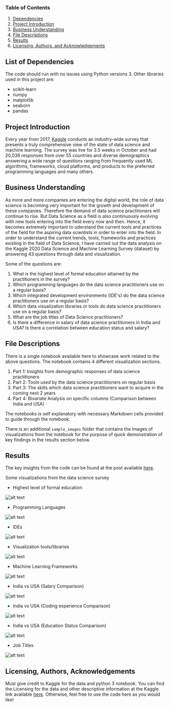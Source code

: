 ### Table of Contents
1. [Dependencies](#dependency)
2. [Project Introduction](#introduction)
3. [Business Understanding](#understanding)
4. [File Descriptions](#files)
5. [Results](#results)
6. [Licensing, Authors, and Acknowledgements](#licensing)

## List of Dependencies<a name="dependency"></a>
The code should run with no issues using Python versions 3.
Other libraries used in this project are:
- scikit-learn
- numpy
- matplotlib
- seaborn
- pandas


## Project Introduction<a name="introduction"></a>
Every year from 2017, [Kaggle](https://www.kaggle.com/c/kaggle-survey-2020) conducts an industry-wide survey that presents a truly comprehensive view of the state of data science and machine learning. The survey was live for 3.5 weeks in October and had 20,036 responses from over 55 countries and diverse demographics answering a wide range of questions ranging from frequently used ML algorithms, frameworks, cloud platforms, and products to the preferred programming languages and many others.


## Business Understanding<a name="understanding"></a>
As more and more companies are entering the digital world, the role of data science is becoming very important for the growth and development of these companies. Therefore the demand of data science practitioners will continue to rise. But Data Science as a field is also continuously evolving with new tools entering into the field every now and then. Hence, it becomes extremely important to uderstand the current tools and practices of the field for the aspiring data scientists in order to enter into the field. In order to understand the current trends, tools, frameworks and practices existing in the field of Data Science, I have carried out the data analysis on the Kaggle 2020 Data Science and Machine Learning Survey (dataset) by answering 43 questions through data and visualization. 

Some of the questions are:
1. What is the highest level of formal education attained by the practitioners in the survey?
2. Which programming languages do the data science practitioners use on a regular basis?
3. Which integrated development environments (IDE's) do the data science practitioners use on a regular basis?
4. Which data visualization libraries or tools do data science practitioners use on a regular basis?
5. What are the job titles of Data Science practitioners?
6. Is there a difference in salary of data science practitioners in India and USA? Is there a correlation between education status and salary?


## File Descriptions <a name="files"></a>

There is a single notebook available here to showcase work related to the above questions. The notebook contains 4 different visualization sections.
1. Part 1: Insights from demographic responses of data science practitioners
2. Part 2: Tools used by the data science practitioners on regular basis
3. Part 3: The skills which data science practitioners want to acquire in the coming next 2 years
4. Part 4: Bivariate Analysis on specific columns (Comparison between India and USA)

The notebooks is self explanatory with necessary Markdown cells provided to guide through the notebook.

There is an additional `sample_images` folder that contains the images of visualizations from the notebook for the purpose of quick demonstration of key findings in the results section below.

## Results<a name="results"></a>
The key insights from the code can be found at the post available [here](https://ankitsaini1729.medium.com/insights-from-machine-learning-and-data-science-survey-2020-1adb1b83f706).

Some visualizations from the data science survey
- Highest level of formal education

![alt text](https://github.com/Ankit-Kumar-Saini/Data_Science/blob/master/sample_images/edu_status.PNG) 

- Programming Languages

![alt text](https://github.com/Ankit-Kumar-Saini/Data_Science/blob/master/sample_images/languages.PNG)

- IDEs

![alt text](https://github.com/Ankit-Kumar-Saini/Data_Science/blob/master/sample_images/IDEs.PNG) 

- Visualization tools/libraries

![alt text](https://github.com/Ankit-Kumar-Saini/Data_Science/blob/master/sample_images/vis_tools.PNG) 

- Machine Learning Frameworks

![alt text](https://github.com/Ankit-Kumar-Saini/Data_Science/blob/master/sample_images/ML_Frameworks.PNG)

- India vs USA (Salary Comparison)

![alt text](https://github.com/Ankit-Kumar-Saini/Data_Science/blob/master/sample_images/IN_USA_Salary.PNG)

- India vs USA (Coding experience Comparison)

![alt text](https://github.com/Ankit-Kumar-Saini/Data_Science/blob/master/sample_images/coding_exp.PNG)

- India vs USA (Education Status Comparison)

![alt text](https://github.com/Ankit-Kumar-Saini/Data_Science/blob/master/sample_images/education.PNG)

- Job Titles 

![alt text](https://github.com/Ankit-Kumar-Saini/Data_Science/blob/master/sample_images/job_titles.PNG) 


## Licensing, Authors, Acknowledgements<a name="licensing"></a>

Must give credit to Kaggle for the data and python 3 notebook. You can find the Licensing for the data and other descriptive information at the Kaggle link available [here](https://www.kaggle.com/c/kaggle-survey-2020). Otherwise, feel free to use the code here as you would like! 




